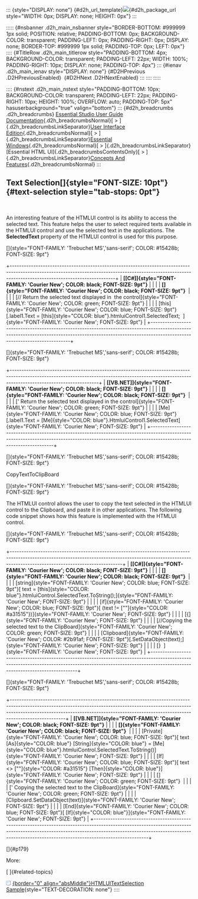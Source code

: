 ::: {style="DISPLAY: none"}
[](ms-xhelp:///?Id=d2h_url_template){#d2h_url_template}![](!package_url!){#d2h_package_url style="WIDTH: 0px; DISPLAY: none; HEIGHT: 0px"}
:::

::::: {#nsbanner .d2h_main_nsbanner style="BORDER-BOTTOM: #999999 1px solid; POSITION: relative; PADDING-BOTTOM: 0px; BACKGROUND-COLOR: transparent; PADDING-LEFT: 0px; PADDING-RIGHT: 0px; DISPLAY: none; BORDER-TOP: #999999 1px solid; PADDING-TOP: 0px; LEFT: 0px"}
:::: {#TitleRow .d2h_main_titlerow style="PADDING-BOTTOM: 4px; BACKGROUND-COLOR: transparent; PADDING-LEFT: 22px; WIDTH: 100%; PADDING-RIGHT: 10px; DISPLAY: none; PADDING-TOP: 4px"}
::: {#ienav .d2h_main_ienav style="DISPLAY: none"}
[](ms-xhelp:///?Id=f16ea798-f7bd-4b41-bd14-544faa6228c6){#D2HPrevious .D2HPreviousEnabled}  [](ms-xhelp:///?Id=1dac7123-4819-4c12-a434-d9944ee11f4a){#D2HNext .D2HNextEnabled}
:::
::::
:::::

:::: {#nstext .d2h_main_nstext style="PADDING-BOTTOM: 10px; BACKGROUND-COLOR: transparent; PADDING-LEFT: 22px; PADDING-RIGHT: 10px; HEIGHT: 100%; OVERFLOW: auto; PADDING-TOP: 5px" hasuserbackground="true" valign="bottom"}
::: {#d2h_breadcrumbs .d2h_breadcrumbs}
[Essential Studio User Guide Documentation](ms-xhelp:///?Id=12457748-09e3-4d74-a240-8e049cedf030){.d2h_breadcrumbsNormal}[ \> ]{.d2h_breadcrumbsLinkSeparator}[User Interface Edition](ms-xhelp:///?Id=c29296b7-531c-413b-a0ec-488ca1f7f669){.d2h_breadcrumbsNormal}[ \> ]{.d2h_breadcrumbsLinkSeparator}[Essential Windows](ms-xhelp:///?Id=e60759d8-47a4-4570-9d7a-16a68d63f2ea){.d2h_breadcrumbsNormal}[ \> ]{.d2h_breadcrumbsLinkSeparator}[Essential HTML UI]{.d2h_breadcrumbsContentsOnly}[ \> ]{.d2h_breadcrumbsLinkSeparator}[Concepts And Features](ms-xhelp:///?Id=fcb5d682-601f-4d1c-ae54-299d1cc60ad8){.d2h_breadcrumbsNormal}
:::

## Text Selection[]{style="FONT-SIZE: 10pt"} {#text-selection style="tab-stops: 0pt"}

 

An interesting feature of the HTMLUI control is its ability to access the selected text. This feature helps the user to select required texts available in the HTMLUI control and use the selected text in the applications. The **SelectedText** property of the HTMLUI control is used for this purpose.

[]{style="FONT-FAMILY: 'Trebuchet MS','sans-serif'; COLOR: #15428b; FONT-SIZE: 9pt"} 

+--------------------------------------------------------------------------------------------------------------------------------------------------------------------------------------------------------+
| **[\[C#\]]{style="FONT-FAMILY: 'Courier New'; COLOR: black; FONT-SIZE: 9pt"}**                                                                                                                         |
|                                                                                                                                                                                                        |
| **[]{style="FONT-FAMILY: 'Courier New'; COLOR: black; FONT-SIZE: 9pt"}**                                                                                                                               |
|                                                                                                                                                                                                        |
| [// Return the selected text displayed in  the control]{style="FONT-FAMILY: 'Courier New'; COLOR: green; FONT-SIZE: 9pt"}                                                                              |
|                                                                                                                                                                                                        |
| [this]{style="FONT-FAMILY: 'Courier New'; COLOR: blue; FONT-SIZE: 9pt"}[.label1.Text = [this]{style="COLOR: blue"}.htmluiControl1.SelectedText;  ]{style="FONT-FAMILY: 'Courier New'; FONT-SIZE: 9pt"} |
+--------------------------------------------------------------------------------------------------------------------------------------------------------------------------------------------------------+

[]{style="FONT-FAMILY: 'Trebuchet MS','sans-serif'; COLOR: #15428b; FONT-SIZE: 9pt"} 

+-------------------------------------------------------------------------------------------------------------------------------------------------------------------------------------------------+
| **[\[VB.NET\]]{style="FONT-FAMILY: 'Courier New'; COLOR: black; FONT-SIZE: 9pt"}**                                                                                                              |
|                                                                                                                                                                                                 |
| **[]{style="FONT-FAMILY: 'Courier New'; COLOR: black; FONT-SIZE: 9pt"}**                                                                                                                        |
|                                                                                                                                                                                                 |
| [\' Return the selected text displayed in the control]{style="FONT-FAMILY: 'Courier New'; COLOR: green; FONT-SIZE: 9pt"}                                                                        |
|                                                                                                                                                                                                 |
| [Me]{style="FONT-FAMILY: 'Courier New'; COLOR: blue; FONT-SIZE: 9pt"}[.label1.Text = [Me]{style="COLOR: blue"}.HtmluiControl1.SelectedText]{style="FONT-FAMILY: 'Courier New'; FONT-SIZE: 9pt"} |
+-------------------------------------------------------------------------------------------------------------------------------------------------------------------------------------------------+

[]{style="FONT-FAMILY: 'Trebuchet MS','sans-serif'; COLOR: #15428b; FONT-SIZE: 9pt"} 

CopyTextToClipBoard

[]{style="FONT-FAMILY: 'Trebuchet MS','sans-serif'; COLOR: #15428b; FONT-SIZE: 9pt"} 

The HTMLUI control allows the user to copy the text selected in the HTMLUI control to the Clipboard, and paste it in other applications. The following code snippet shows how this feature is implemented with the HTMLUI control.

[]{style="FONT-FAMILY: 'Trebuchet MS','sans-serif'; COLOR: #15428b; FONT-SIZE: 9pt"} 

+-----------------------------------------------------------------------------------------------------------------------------------------------------------------------------------------------------------+
| **[\[C#\]]{style="FONT-FAMILY: 'Courier New'; COLOR: black; FONT-SIZE: 9pt"}**                                                                                                                            |
|                                                                                                                                                                                                           |
| **[]{style="FONT-FAMILY: 'Courier New'; COLOR: black; FONT-SIZE: 9pt"}**                                                                                                                                  |
|                                                                                                                                                                                                           |
| [string]{style="FONT-FAMILY: 'Courier New'; COLOR: blue; FONT-SIZE: 9pt"}[ text = [this]{style="COLOR: blue"}.htmluiControl.SelectedText.ToString();]{style="FONT-FAMILY: 'Courier New'; FONT-SIZE: 9pt"} |
|                                                                                                                                                                                                           |
| [if]{style="FONT-FAMILY: 'Courier New'; COLOR: blue; FONT-SIZE: 9pt"}[ (text != [\"\"]{style="COLOR: #a31515"})]{style="FONT-FAMILY: 'Courier New'; FONT-SIZE: 9pt"}                                      |
|                                                                                                                                                                                                           |
| [{]{style="FONT-FAMILY: 'Courier New'; FONT-SIZE: 9pt"}                                                                                                                                                   |
|                                                                                                                                                                                                           |
| [//Copying the selected text to the ClipBoard]{style="FONT-FAMILY: 'Courier New'; COLOR: green; FONT-SIZE: 9pt"}                                                                                          |
|                                                                                                                                                                                                           |
| [Clipboard]{style="FONT-FAMILY: 'Courier New'; COLOR: #2b91af; FONT-SIZE: 9pt"}[.SetDataObject(text);]{style="FONT-FAMILY: 'Courier New'; FONT-SIZE: 9pt"}                                                |
|                                                                                                                                                                                                           |
| [}  ]{style="FONT-FAMILY: 'Courier New'; FONT-SIZE: 9pt"}                                                                                                                                                 |
+-----------------------------------------------------------------------------------------------------------------------------------------------------------------------------------------------------------+

[]{style="FONT-FAMILY: 'Trebuchet MS','sans-serif'; COLOR: #15428b; FONT-SIZE: 9pt"} 

+-----------------------------------------------------------------------------------------------------------------------------------------------------------------------------------------------------------------------------------------------------------------+
| **[\[VB.NET\]]{style="FONT-FAMILY: 'Courier New'; COLOR: black; FONT-SIZE: 9pt"}**                                                                                                                                                                              |
|                                                                                                                                                                                                                                                                 |
| **[]{style="FONT-FAMILY: 'Courier New'; COLOR: black; FONT-SIZE: 9pt"}**                                                                                                                                                                                        |
|                                                                                                                                                                                                                                                                 |
| [Private]{style="FONT-FAMILY: 'Courier New'; COLOR: blue; FONT-SIZE: 9pt"}[ text [As]{style="COLOR: blue"} [String]{style="COLOR: blue"} = [Me]{style="COLOR: blue"}.htmluiControl.SelectedText.ToString()]{style="FONT-FAMILY: 'Courier New'; FONT-SIZE: 9pt"} |
|                                                                                                                                                                                                                                                                 |
| [If]{style="FONT-FAMILY: 'Courier New'; COLOR: blue; FONT-SIZE: 9pt"}[ text \<\> [\"\"]{style="COLOR: #a31515"} [Then]{style="COLOR: blue"}]{style="FONT-FAMILY: 'Courier New'; FONT-SIZE: 9pt"}                                                                |
|                                                                                                                                                                                                                                                                 |
| []{style="FONT-FAMILY: 'Courier New'; COLOR: green; FONT-SIZE: 9pt"}                                                                                                                                                                                            |
|                                                                                                                                                                                                                                                                 |
| [\' Copying the selected text to the ClipBoard]{style="FONT-FAMILY: 'Courier New'; COLOR: green; FONT-SIZE: 9pt"}                                                                                                                                               |
|                                                                                                                                                                                                                                                                 |
| [Clipboard.SetDataObject(text)]{style="FONT-FAMILY: 'Courier New'; FONT-SIZE: 9pt"}                                                                                                                                                                             |
|                                                                                                                                                                                                                                                                 |
| [End]{style="FONT-FAMILY: 'Courier New'; COLOR: blue; FONT-SIZE: 9pt"}[ [If]{style="COLOR: blue"}]{style="FONT-FAMILY: 'Courier New'; FONT-SIZE: 9pt"}                                                                                                          |
+-----------------------------------------------------------------------------------------------------------------------------------------------------------------------------------------------------------------------------------------------------------------+

[]{#p179} 

More:

[ ]{#related-topics}

[![](button.gif){border="0" align="absMiddle"}HTMLUITextSelection Sample](ms-xhelp:///?Id=1dac7123-4819-4c12-a434-d9944ee11f4a){style="TEXT-DECORATION: none"}
::::
